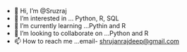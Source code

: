 - 👋 Hi, I’m @Sruzraj
- 👀 I’m interested in ... Python, R, SQL
- 🌱 I’m currently learning ...Pythin and R
- 💞️ I’m looking to collaborate on ...Python and R
- 📫 How to reach me ...email- shrujanrajdeep@gmail.com

<!---
Sruzraj/Sruzraj is a ✨ special ✨ repository because its `README.md` (this file) appears on your GitHub profile.
You can click the Preview link to take a look at your changes.


